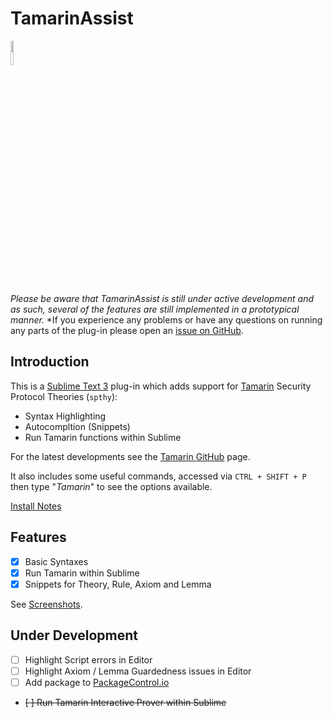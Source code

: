 # TamarinAssist

<a href="https://trello.com/tamarinassist"><img src="https://upload.wikimedia.org/wikipedia/commons/thumb/7/7a/Trello-logo-blue.svg/2000px-Trello-logo-blue.svg.png" width="10%" height="10%"></a>

*Please be aware that TamarinAssist is still under active development and as such, several of the features are still implemented in a prototypical manner.*
*If you experience any problems or have any questions on running any parts of the plug-in please open an [issue on GitHub](https://github.com/lordqwerty/TamarinAssist/issues).

## Introduction

This is a [Sublime Text 3](https://www.sublimetext.com/3) plug-in which adds
support for [Tamarin] Security Protocol Theories (`spthy`):

+ Syntax Highlighting
+ Autocompltion (Snippets)
+ Run Tamarin functions within Sublime

For the latest developments see the [Tamarin GitHub] page.

It also includes some useful commands, accessed via `CTRL + SHIFT + P` then
type "*Tamarin*" to see the options available.

[Install Notes]

## Features

- [X] Basic Syntaxes
- [X] Run Tamarin within Sublime
- [X] Snippets for Theory, Rule, Axiom and Lemma

See [Screenshots](docs/SCREENSHOTS.md).

## Under Development

- [ ] Highlight Script errors in Editor
- [ ] Highlight Axiom / Lemma Guardedness issues in Editor
- [ ] Add package to [PackageControl.io]
- ~~[ ] Run Tamarin Interactive Prover within Sublime~~


[Tamarin]:http://www.infsec.ethz.ch/research/software/tamarin.html
[Tamarin GitHub]:https://github.com/tamarin-prover/tamarin-prover
[Install Notes]:INSTALL.md
[PackageControl.io]:https://packagecontrol.io/
